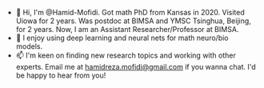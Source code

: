 - 👋 Hi, I'm @Hamid-Mofidi. Got math PhD from Kansas in 2020. Visited Uiowa for 2 years. Was postdoc at BIMSA and YMSC Tsinghua, Beijing, for 2 years. Now, I am an Assistant Researcher/Professor at BIMSA.
- 🌱 I enjoy using deep learning and neural nets for math neuro/bio models.  
- 📫 I'm keen on finding new research topics and working with other experts. Email me at hamidreza.mofidi@gmail.com if you wanna chat. I'd be happy to hear from you!

<!---
Hamid-Mofidi/Hamid-Mofidi is a ✨ special ✨ repository because its `README.md` (this file) appears on your GitHub profile.
You can click the Preview link to take a look at your changes.
--->
